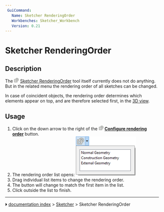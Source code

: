 ```yaml
---
 GuiCommand:
   Name: Sketcher RenderingOrder
   Workbenches: Sketcher_Workbench
   Version: 0.21
---
```


# Sketcher RenderingOrder

## Description

The <img alt="" src=images/Sketcher_RenderingOrder.svg  style="width:16px;"> [Sketcher RenderingOrder](Sketcher_RenderingOrder.md) tool itself currently does not do anything. But in the related menu the rendering order of all sketches can be changed.

In case of coincident objects, the rendering order determines which elements appear on top, and are therefore selected first, in the [3D view](3D_view.md).

## Usage

1.  Click on the down arrow to the right of the **<img src="images/Sketcher_RenderingOrder.svg" width=16px> [Configure rendering order](Sketcher_RenderingOrder.md)** button.
2.  The rendering order list opens:
    ![](images/Sketcher_RenderingOrder_Menu.png )
3.  Drag individual list items to change the rendering order.
4.  The button will change to match the first item in the list.
5.  Click outside the list to finish.



---
⏵ [documentation index](../README.md) > [Sketcher](Sketcher_Workbench.md) > Sketcher RenderingOrder
